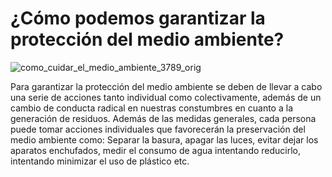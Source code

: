 
# ¿Cómo podemos garantizar la protección del medio ambiente?

![como_cuidar_el_medio_ambiente_3789_orig](https://user-images.githubusercontent.com/114906778/201608918-9c013f6e-6c97-4524-96c5-fb6c4a90fadc.jpg)


Para garantizar la protección del medio ambiente se deben de llevar a cabo una serie de acciones tanto individual como colectivamente, además de un cambio de conducta radical en nuestras constumbres en cuanto a la generación de residuos. 
Además de las medidas generales, cada persona puede tomar acciones individuales que favorecerán la preservación del medio ambiente como: Separar la basura, apagar las luces, evitar dejar los aparatos enchufados, medir el consumo de agua intentando reducirlo, intentando minimizar el uso de plástico etc.
